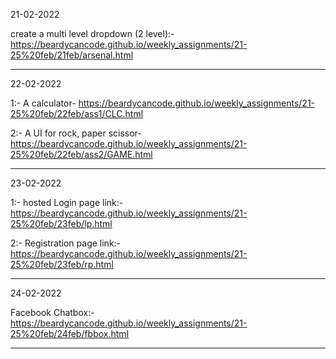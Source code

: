 21-02-2022



 create a multi level dropdown (2 level):- https://beardycancode.github.io/weekly_assignments/21-25%20feb/21feb/arsenal.html


--------------------------------------------------------------------------------------------------------------------------------------------------------------------------------------


22-02-2022 



1:- A calculator- https://beardycancode.github.io/weekly_assignments/21-25%20feb/22feb/ass1/CLC.html



2:-  A UI for rock, paper scissor- https://beardycancode.github.io/weekly_assignments/21-25%20feb/22feb/ass2/GAME.html


--------------------------------------------------------------------------------------------------------------------------------------------------------------------------------------

23-02-2022



1:- hosted Login page link:- https://beardycancode.github.io/weekly_assignments/21-25%20feb/23feb/lp.html




2:- Registration page link:- https://beardycancode.github.io/weekly_assignments/21-25%20feb/23feb/rp.html


--------------------------------------------------------------------------------------------------------------------------------------------------------------------------------------




24-02-2022




Facebook Chatbox:-https://beardycancode.github.io/weekly_assignments/21-25%20feb/24feb/fbbox.html


--------------------------------------------------------------------------------------------------------------------------------------------------------------------------------------

